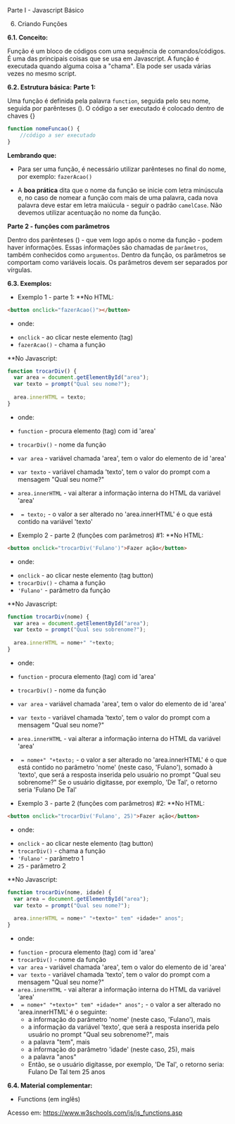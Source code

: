 Parte I - Javascript Básico

6. Criando Funções

**6.1. Conceito:** 

Função é um bloco de códigos com uma sequência de comandos/códigos. É uma das principais coisas que se usa em Javascript.
A função é executada quando alguma coisa a "chama". Ela pode ser usada várias vezes no mesmo script.

**6.2. Estrutura básica:**
**Parte 1:**

Uma função é definida pela palavra `function`, seguida pelo seu nome, seguida por parênteses ().
O código a ser executado é colocado dentro de chaves {}

```javascript
function nomeFuncao() {
    //código a ser executado
}
``` 
**Lembrando que:**
* Para ser uma função, é necessário utilizar parênteses no final do nome, por exemplo: `fazerAcao()`

* A **boa prática** dita que o nome da função se inicie com letra minúscula e, no caso de nomear a função com mais de uma palavra, cada nova palavra deve estar em letra maiúcula - seguir o padrão `camelCase`. Não devemos utilizar acentuação no nome da função.

**Parte 2 - funções com parâmetros**

Dentro dos parênteses () - que vem logo após o nome da função - podem haver informações. Essas informações são chamadas de `parâmetros`, também conhecidos como `argumentos`. Dentro da função, os parâmetros se comportam como variáveis locais.
Os parâmetros devem ser separados por vírgulas.

**6.3. Exemplos:** 

* Exemplo 1 - parte 1:
**No HTML:
```html
<button onclick="fazerAcao()"></button>
```

- onde:
* `onclick` - ao clicar neste elemento (tag)
* `fazerAcao()` - chama a função

**No Javascript:

```javascript
function trocarDiv() {
  var area = document.getElementById("area");
  var texto = prompt("Qual seu nome?");
  
  area.innerHTML = texto;
}
```

- onde:
* `function` - procura elemento (tag) com id 'area'
* `trocarDiv()` - nome da função
* `var area` - variável chamada 'area', tem o valor do elemento de id 'area'
* `var texto` - variável chamada 'texto', tem o valor do prompt com a mensagem "Qual seu nome?"
* `area.innerHTML` - vai alterar a informação interna do HTML da variável 'area'
* ` = texto;` - o valor a ser alterado no 'area.innerHTML' é o que está contido na variável 'texto'

* Exemplo 2 - parte 2 (funções com parâmetros) #1:
**No HTML:
```html
<button onclick="trocarDiv('Fulano')">Fazer ação</button>
```

- onde:
* `onclick` - ao clicar neste elemento (tag button)
* `trocarDiv()` - chama a função
* `'Fulano'` - parâmetro da função

**No Javascript:

```javascript
function trocarDiv(nome) {
  var area = document.getElementById("area");
  var texto = prompt("Qual seu sobrenome?");
  
  area.innerHTML = nome+" "+texto;
}
```

- onde:
* `function` - procura elemento (tag) com id 'area'
* `trocarDiv()` - nome da função
* `var area` - variável chamada 'area', tem o valor do elemento de id 'area'
* `var texto` - variável chamada 'texto', tem o valor do prompt com a mensagem "Qual seu nome?"
* `area.innerHTML` - vai alterar a informação interna do HTML da variável 'area'
* ` = nome+" "+texto;` - o valor a ser alterado no 'area.innerHTML' é o que está contido no parâmetro 'nome' (neste caso, 'Fulano'), somado à 'texto', que será a resposta inserida pelo usuário no prompt "Qual seu sobrenome?" Se o usuário digitasse, por exemplo, 'De Tal', o retorno seria 'Fulano De Tal'

* Exemplo 3 - parte 2 (funções com parâmetros) #2:
**No HTML:
```html
<button onclick="trocarDiv('Fulano', 25)">Fazer ação</button>
```

- onde:
* `onclick` - ao clicar neste elemento (tag button)
* `trocarDiv()` - chama a função
* `'Fulano'` - parâmetro 1
* `25` - parâmetro 2

**No Javascript:

```javascript
function trocarDiv(nome, idade) {
  var area = document.getElementById("area");
  var texto = prompt("Qual seu nome?");
  
  area.innerHTML = nome+" "+texto+" tem" +idade+" anos";
}
```

- onde:
* `function` - procura elemento (tag) com id 'area'
* `trocarDiv()` - nome da função
* `var area` - variável chamada 'area', tem o valor do elemento de id 'area'
* `var texto` - variável chamada 'texto', tem o valor do prompt com a mensagem "Qual seu nome?"
* `area.innerHTML` - vai alterar a informação interna do HTML da variável 'area'
* ` = nome+" "+texto+" tem" +idade+" anos";` - o valor a ser alterado no 'area.innerHTML' é o seguinte:
  - a informação do parâmetro 'nome' (neste caso, 'Fulano'), mais
  - a informação da variável 'texto', que será a resposta inserida pelo usuário no prompt "Qual seu sobrenome?", mais
  - a palavra "tem", mais
  - a informação do parâmetro 'idade' (neste caso, 25), mais
  - a palavra "anos"
  - Então, se o usuário digitasse, por exemplo, 'De Tal', o retorno seria: Fulano De Tal tem 25 anos

**6.4. Material complementar:**

- Functions (em inglês)

Acesso em: https://www.w3schools.com/js/js_functions.asp
